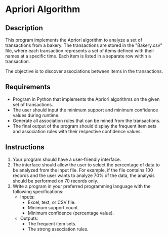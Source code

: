# Apriori Algorithm

## Description
This program implements the Apriori algorithm to analyze a set of transactions from a bakery. The transactions are stored in the "Bakery.csv" file, where each transaction represents a set of items defined with their names at a specific time. Each item is listed in a separate row within a transaction.

The objective is to discover associations between items in the transactions.

## Requirements
- Program in Python that implements the Apriori algorithms on the given set of transactions.
- The user should input the minimum support and minimum confidence values during runtime.
- Generate all association rules that can be mined from the transactions.
- The final output of the program should display the frequent item sets and association rules with their respective confidence values.

## Instructions
1. Your program should have a user-friendly interface.
2. The interface should allow the user to select the percentage of data to be analyzed from the input file. For example, if the file contains 100 records and the user wants to analyze 70% of the data, the analysis should be performed on 70 records only.
3. Write a program in your preferred programming language with the following specifications:
   - Inputs:
     - Excel, text, or CSV file.
     - Minimum support count.
     - Minimum confidence (percentage value).
   - Outputs:
     - The frequent item sets.
     - The strong association rules.

